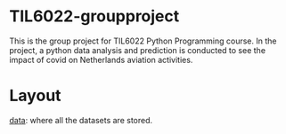 # TIL6022-groupproject
This is the group project for TIL6022 Python Programming course. In the project, a python data analysis and prediction is conducted to see the impact of covid on Netherlands aviation activities. 

# Layout
[data](./project/data): where all the datasets are stored.
